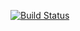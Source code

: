 [![Build Status](https://app.travis-ci.com/hchen549/cs107test.svg?branch=master)](https://app.travis-ci.com/hchen549/cs107test)
